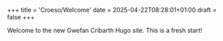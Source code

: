 +++
title = 'Croeso/Welcome'
date = 2025-04-22T08:28:01+01:00
draft = false
+++

Welcome to the new Gwefan Cribarth Hugo site. This is a fresh start!

